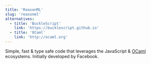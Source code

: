 ```yaml
---
title: 'ReasonML'
slug: 'reasonml'
alternatives:
  - title: 'BuckleScript'
    link: 'https://bucklescript.github.io'
  - title: 'OCaml'
    link: 'http://ocaml.org'
---
```


Simple, fast & type safe code that leverages the JavaScript & [OCaml](http://ocaml.org/) ecosystems. Initially developed by Facebook.
